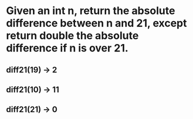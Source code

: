 # Given an int n, return the absolute difference between n and 21, except return double the absolute difference if n is over 21.

## diff21(19) → 2

## diff21(10) → 11

## diff21(21) → 0
